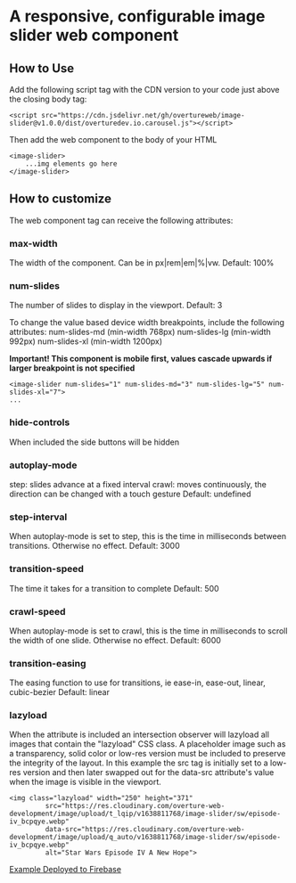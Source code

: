# A responsive, configurable image slider web component
## How to Use
Add the following script tag with the CDN version to your code just above the closing body tag:
```
<script src="https://cdn.jsdelivr.net/gh/overtureweb/image-slider@v1.0.0/dist/overturedev.io.carousel.js"></script>
```

Then add the web component to the body of your HTML
```
<image-slider>
    ...img elements go here
</image-slider>
```
## How to customize

The web component tag can receive the following attributes:
### max-width
The width of the component. Can be in px|rem|em|%|vw. Default: 100%

### num-slides
The number of slides to display in the viewport. Default: 3

To change the value based device width breakpoints, include the following attributes:
num-slides-md (min-width 768px)
num-slides-lg (min-width 992px)
num-slides-xl (min-width 1200px)

**Important! This component is mobile first, values cascade upwards if larger breakpoint is not specified**
```
<image-slider num-slides="1" num-slides-md="3" num-slides-lg="5" num-slides-xl="7">
...
```

### hide-controls
When included the side buttons will be hidden

### autoplay-mode
step: slides advance at a fixed interval
crawl: moves continuously, the direction can be changed with a touch gesture
Default: undefined

### step-interval
When autoplay-mode is set to step, this is the time in milliseconds between transitions. Otherwise no effect.
Default: 3000

### transition-speed
The time it takes for a transition to complete
Default: 500

### crawl-speed
When autoplay-mode is set to crawl, this is the time in milliseconds to scroll the width of one slide. Otherwise no effect.
Default: 6000

### transition-easing
The easing function to use for transitions, ie ease-in, ease-out, linear, cubic-bezier
Default: linear

### lazyload
When the attribute is included an intersection observer will lazyload all images that contain the "lazyload" CSS class. A placeholder image such as a transparency, solid color or low-res version must be included to preserve the integrity of the layout. In this example the src tag is initially set to a low-res version and then later swapped out for the data-src attribute's value when the image is visible in the viewport.

```
<img class="lazyload" width="250" height="371"
         src="https://res.cloudinary.com/overture-web-development/image/upload/t_lqip/v1638811768/image-slider/sw/episode-iv_bcpqye.webp"
         data-src="https://res.cloudinary.com/overture-web-development/image/upload/q_auto/v1638811768/image-slider/sw/episode-iv_bcpqye.webp"
         alt="Star Wars Episode IV A New Hope">
```

[Example Deployed to Firebase](https://image-slider-test-814bd.web.app/)
